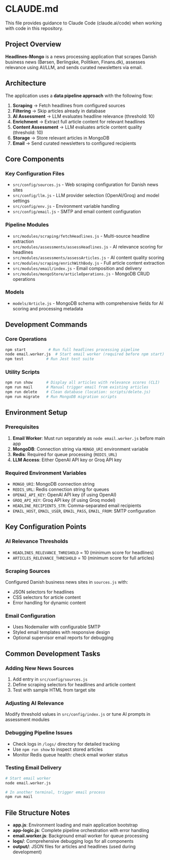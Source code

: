 # CLAUDE.md

This file provides guidance to Claude Code (claude.ai/code) when working with code in this repository.

## Project Overview

**Headlines-Mongo** is a news processing application that scrapes Danish business news (Børsen, Berlingske, Politiken, Finans.dk), assesses relevance using AI/LLM, and sends curated newsletters via email.

## Architecture

The application uses a **data pipeline approach** with the following flow:

1. **Scraping** → Fetch headlines from configured sources
2. **Filtering** → Skip articles already in database
3. **AI Assessment** → LLM evaluates headline relevance (threshold: 10)
4. **Enrichment** → Extract full article content for relevant headlines
5. **Content Assessment** → LLM evaluates article content quality (threshold: 10)
6. **Storage** → Store relevant articles in MongoDB
7. **Email** → Send curated newsletters to configured recipients

## Core Components

### Key Configuration Files
- `src/config/sources.js` - Web scraping configuration for Danish news sites
- `src/config/llm.js` - LLM provider selection (OpenAI/Groq) and model settings  
- `src/config/env.js` - Environment variable handling
- `src/config/email.js` - SMTP and email content configuration

### Pipeline Modules
- `src/modules/scraping/fetchHeadlines.js` - Multi-source headline extraction
- `src/modules/assessments/assessHeadlines.js` - AI relevance scoring for headlines  
- `src/modules/assessments/assessArticles.js` - AI content quality scoring
- `src/modules/scraping/enrichWithBody.js` - Full article content extraction
- `src/modules/email/index.js` - Email composition and delivery
- `src/modules/mongoStore/articleOperations.js` - MongoDB CRUD operations

### Models
- `models/Article.js` - MongoDB schema with comprehensive fields for AI scoring and processing metadata

## Development Commands

### Core Operations
```bash
npm start          # Run full headlines processing pipeline
node email.worker.js  # Start email worker (required before npm start)
npm test          # Run Jest test suite
```

### Utility Scripts
```bash
npm run show      # Display all articles with relevance scores (CLI)
npm run mail      # Manual trigger email from existing articles
npm run delete    # Clean database (location: scripts/delete.js)
npm run migrate   # Run MongoDB migration scripts
```

## Environment Setup

### Prerequisites
1. **Email Worker**: Must run separately as `node email.worker.js` before main app
2. **MongoDB**: Connection string via `MONGO_URI` environment variable
3. **Redis**: Required for queue processing (`REDIS_URL`)
4. **LLM Access**: Either OpenAI API key or Groq API key

### Required Environment Variables
- `MONGO_URI`: MongoDB connection string
- `REDIS_URL`: Redis connection string for queues
- `OPENAI_API_KEY`: OpenAI API key (if using OpenAI)
- `GROQ_API_KEY`: Groq API key (if using Groq model)
- `HEADLINE_RECIPIENTS_STR`: Comma-separated email recipients
- `EMAIL_HOST`, `EMAIL_USER`, `EMAIL_PASS`, `EMAIL_FROM`: SMTP configuration

## Key Configuration Points

### AI Relevance Thresholds
- `HEADLINES_RELEVANCE_THRESHOLD` = 10 (minimum score for headlines)
- `ARTICLES_RELEVANCE_THRESHOLD` = 10 (minimum score for full articles)

### Scraping Sources
Configured Danish business news sites in `sources.js` with:
- JSON selectors for headlines
- CSS selectors for article content
- Error handling for dynamic content

### Email Configuration
- Uses Nodemailer with configurable SMTP
- Styled email templates with responsive design
- Optional supervisor email reports for debugging

## Common Development Tasks

### Adding New News Sources
1. Add entry in `src/config/sources.js`
2. Define scraping selectors for headlines and article content
3. Test with sample HTML from target site

### Adjusting AI Relevance
Modify threshold values in `src/config/index.js` or tune AI prompts in assessment modules

### Debugging Pipeline Issues
- Check logs in `/logs/` directory for detailed tracking
- Use `npm run show` to inspect stored articles
- Monitor Redis queue health: check email worker status

### Testing Email Delivery
```bash
# Start email worker
node email.worker.js

# In another terminal, trigger email process
npm run mail
```

## File Structure Notes

- **app.js**: Environment loading and main application bootstrap
- **app-logic.js**: Complete pipeline orchestration with error handling
- **email.worker.js**: Background email worker for queue processing
- **logs/**: Comprehensive debugging logs for all components
- **output/**: JSON files for articles and headlines (used during development)